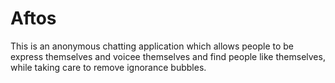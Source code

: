 # Aftos
This is an anonymous chatting application which allows people to be express themselves and voicee themselves and find people like themselves, while taking care to remove ignorance bubbles.
